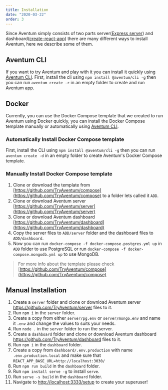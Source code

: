 ```yaml
---
title: Installation
date: "2020-03-22"
order: 3
---
```


Since Aventum simply consists of two parts server([Express server](https://expressjs.com/)) and dashboard([create-react-app](https://create-react-app.dev/)) there are many different ways to install Aventum, here we describe some of them.

## Aventum CLI

If you want to try Aventum and play with it you can install it quickly using [Aventum CLI](https://www.npmjs.com/package/@aventum/cli).
First, install the cli using `npm install @aventum/cli -g` then you can run `aventum create -r` in an empty folder to create and run Aventum app.

## Docker

Currently, you can use the Docker Compose template that we created to run Aventum using Docker quickly, you can install the Docker Compose template manually or automatically using [Aventum CLI](https://www.npmjs.com/package/@aventum/cli).

### Automatically Install Docker Compose template

First, install the CLI using `npm install @aventum/cli -g` then you can run `aventum create -d` in an empty folder to create Aventum's Docker Compose template.

### Manually Install Docker Compose template

1. Clone or download the template from [https://github.com/TryAventum/compose](https://github.com/TryAventum/compose) to a folder lets called it `ADD`.
2. Clone or download Aventum server [https://github.com/TryAventum/server](https://github.com/TryAventum/server)
3. Clone or download Aventum dashboard [https://github.com/TryAventum/dashboard](https://github.com/TryAventum/dashboard)
4. Copy the server files to `ADD/server` folder and the dashboard files to `ADD/dashboard`.
5. Now you can run `docker-compose -f docker-compose.postgres.yml up` in `ADD` folder to use PostgreSQL or run `docker-compose -f docker-compose.mongodb.yml up` to use MongoDB.

> For more info about the template please check [https://github.com/TryAventum/compose](https://github.com/TryAventum/compose)

## Manual Installation

1. Create a `server` folder and clone or download Aventum server https://github.com/TryAventum/server files to it.
2. Run `npm i` in the `server` folder.
3. Create a copy from either `server/pg.env` or `server/mongo.env` and name it `.env` and change the values to suits your needs.
4. Run `node .` in the `server` folder to run the server.
5. Create a `dashboard` folder and clone or download Aventum dashboard https://github.com/TryAventum/dashboard files to it.
6. Run `npm i` in the `dashboard` folder.
7. Create a copy from `dashboard/.env.production` with name `.env.production.local` and make sure that `REACT_APP_BASE_URL=http://localhost:3030/`
8. Run `npm run build` in the `dashboard` folder.
9. Run `npm install serve -g` to install `serve`.
10. Run `serve -s build` in the `dashboard` folder.
11. Navigate to [http://localhost:3333/setup](http://localhost:3333/setup) to create your superuser!
